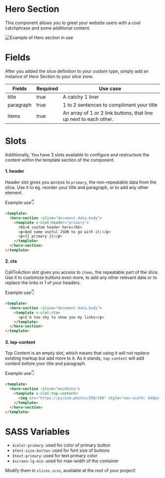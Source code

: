 # Hero Section

This component allows you to greet your website users with a cool catchphrase and some additional content.

![Example of Hero section in use](https://ibin.co/w800/4zWqvrOIhiKx.png)

# Fields

After you added the slice definition to your custom type, simply add an instance of Hero Section to your slice zone.

| Fields    | Required | Use case                                                          |
| --------- | -------- | ----------------------------------------------------------------- |
| title     | true     | A catchy 1 liner                                                  |
| paragraph | true     | 1 to 2 sentences to compliment your title                         |
| items     | true     | An array of 1 or 2 link buttons, that line up next to each other. |

# Slots

Additionally, You have 3 slots available to configure and restructure the content within the template section of the component.

#### 1. header

Header slot gives you access to `primary`, the non-repeatable data from the slice. Use it to eg. reorder your title and paragraph, or to add any other element.

Example use👇

```html
<template>
  <hero-section :slice="document.data.body">
    <template v-slot:header="primary">
      <h1>A custom header here</h1>
      <p>And some useful JSON to go with it:</p>
      <p>{{ primary }}</p>
    </template>
  </hero-section>
</template>
```

#### 2. cta

CallToAction slot gives you access to `items`, the repeatable part of the slice. Use it to customize buttons even more, to add any other relevant data or to replace the links in 1 of your headers.

Example use👇

```html
<template>
  <hero-section :slice="document.data.body">
    <template v-slot:cta>
      <p>I'm too shy to show you my links</p>
    </template>
  </hero-section>
</template>
```

#### 3. top-content

Top Content is an empty slot, which means that using it will not _replace_ existing markup but add more to it. As it stands, `top-content` will add content before your title and paragraph.

Example use👇

```html
<template>
  <hero-section :slice="mockData">
    <template v-slot:top-content>
      <img src="https://picsum.photos/200/100" style="max-width: 640px" />
    </template>
  </hero-section>
</template>
```

# SASS Variables

- `$color-primary`: used for color of primary button
- `$font-size-button`: used for font size of buttons
- `$text-primary`: used for text primary color
- `$screen-lg-min`: used for max-width of the container

Modify them in `slices.scss`, available at the root of your project!
